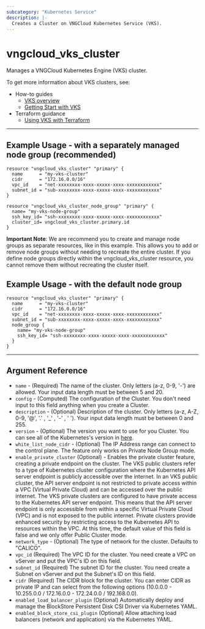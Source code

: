 ```yaml
---
subcategory: "Kubernetes Service"
description: |-
  Creates a Cluster on VNGCloud Kubernetes Service (VKS).
---
```


# vngcloud_vks_cluster

Manages a VNGCloud Kubernetes Engine (VKS) cluster.

To get more information about VKS clusters, see:

* How-to guides
  * [VKS overview](https://docs.vngcloud.vn/vng-cloud-document/v/vn/vks/vks-la-gi)
  * [Getting Start with VKS](https://docs.vngcloud.vn/vng-cloud-document/v/vn/vks/bat-dau-voi-vks)
* Terraform guidance
  * [Using VKS with Terraform](https://docs.vngcloud.vn/vng-cloud-document/v/vn/vks/su-dung-vks-voi-terraform)

---
## Example Usage - with a separately managed node group (recommended)

```hcl
resource "vngcloud_vks_cluster" "primary" {
  name      = "my-vks-cluster"
  cidr      = "172.16.0.0/16"
  vpc_id    = "net-xxxxxxxx-xxxx-xxxxx-xxxx-xxxxxxxxxxxx"
  subnet_id = "sub-xxxxxxxx-xxxx-xxxxx-xxxx-xxxxxxxxxxxx"
}

resource "vngcloud_vks_cluster_node_group" "primary" {
  name= "my-vks-node-group"
  ssh_key_id= "ssh-xxxxxxxx-xxxx-xxxxx-xxxx-xxxxxxxxxxxx"
  cluster_id= vngcloud_vks_cluster.primary.id
}
```

**Important Note**: We are recommend you to create and manage node groups as separate resources, like in this example. This allows you to add or remove node groups without needing to recreate the entire cluster.
If you define node groups directly within the vngcloud_vks_cluster resource, you cannot remove them without recreating the cluster itself.

## Example Usage - with the default node group

```hcl
resource "vngcloud_vks_cluster" "primary" {
  name      = "my-vks-cluster"
  cidr      = "172.16.0.0/16"
  vpc_id    = "net-xxxxxxxx-xxxx-xxxxx-xxxx-xxxxxxxxxxxx"
  subnet_id = "sub-xxxxxxxx-xxxx-xxxxx-xxxx-xxxxxxxxxxxx"
  node_group {
    name= "my-vks-node-group"
    ssh_key_id= "ssh-xxxxxxxx-xxxx-xxxxx-xxxx-xxxxxxxxxxxx"
  }
}
```
---
## Argument Reference

* `name` - (Required) The name of the cluster. Only letters (a-z, 0-9, '-') are allowed. Your input data length must be between 5 and 20.
* `config` - (Computed) The configuration of the Cluster. You don't need input to this field anything when you create a Cluster.
* `description` - (Optional) Description of the cluster. Only letters (a-z, A-Z, 0-9, '@', '.' , '_' , '-' , ' '). Your input data length must be between 0 and 255.
* `version` - (Optional) The version you want to use for you Cluster. You can see all of the Kubernetes's version in [here](https://docs.vngcloud.vn/vng-cloud-document/v/vn/vks/tham-khao-them/phien-ban-ho-tro-kubernetes).
* `white_list_node_cidr` - (Optional) The IP Address range can connect to the control plane. The feature only works on Private Node Group mode.
* `enable_private_cluster` (Optional) - Enables the private cluster feature,
  creating a private endpoint on the cluster. The VKS public clusters refer to a type of Kubernetes cluster configuration where the Kubernetes API server endpoint is publicly accessible over the internet. In an VKS public cluster, the API server endpoint is not restricted to private access within a VPC (Virtual Private Cloud) and can be accessed over the public internet. The VKS private clusters are configured to have private access to the Kubernetes API server endpoint. This means that the API server endpoint is only accessible from within a specific Virtual Private Cloud (VPC) and is not exposed to the public internet. Private clusters provide enhanced security by restricting access to the Kubernetes API to resources within the VPC. At this time, the default value of this field is false and we only offer Public Cluster mode.
* `network_type` - (Optional) The type of network for the cluster. Defaults to "CALICO".
* `vpc_id` (Required) The VPC ID for the cluster. You need create a VPC on vServer and put the VPC's ID on this field.
* `subnet_id` (Required) The subnet ID for the cluster. You need create a Subnet on vServer and put the Subnet's ID on this field.
* `cidr` (Required) The CIDR block for the cluster. You can enter CIDR as private IP and can select from the following options (10.0.0.0 - 10.255.0.0 / 172.16.0.0 - 172.24.0.0 / 192.168.0.0).
* `enabled_load_balancer_plugin` (Optional) Automatically deploy and manage the BlockStore Persistent Disk CSI Driver via Kubernetes YAML.
* `enabled_block_store_csi_plugin` (Optional) Allow attaching load balancers (network and application) via the Kubernetes YAML.

